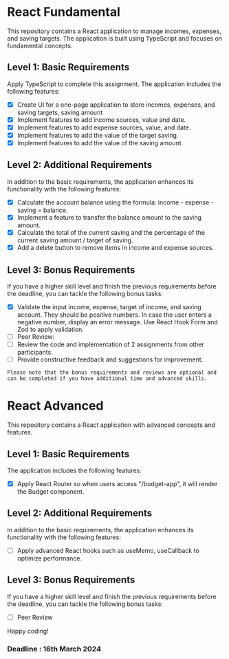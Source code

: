 # React Fundamental

This repository contains a React application to manage incomes, expenses, and saving targets. The application is built using TypeScript and focuses on fundamental concepts.

## Level 1: Basic Requirements

Apply TypeScript to complete this assignment. The application includes the following features:

- [x] Create UI for a one-page application to store incomes, expenses, and saving targets, saving amount
- [x] Implement features to add income sources, value and date.
- [x] Implement features to add expense sources, value, and date.
- [x] Implement features to add the value of the target saving.
- [x] Implement features to add the value of the saving amount.

## Level 2: Additional Requirements

In addition to the basic requirements, the application enhances its functionality with the following features:

- [x] Calculate the account balance using the formula: income - expense - saving = balance.
- [x] Implement a feature to transfer the balance amount to the saving amount.
- [x] Calculate the total of the current saving and the percentage of the current saving amount / target of saving.
- [x] Add a delete button to remove items in income and expense sources.

## Level 3: Bonus Requirements

If you have a higher skill level and finish the previous requirements before the deadline, you can tackle the following bonus tasks:

- [x] Validate the input income, expense, target of income, and saving account. They should be positive numbers. In case the user enters a negative number, display an error message. Use React Hook Form and Zod to apply validation.
- [ ] Peer Review:
- [ ] Review the code and implementation of 2 assignments from other participants.
- [ ] Provide constructive feedback and suggestions for improvement.

`Please note that the bonus requirements and reviews are optional and can be completed if you have additional time and advanced skills.`

# React Advanced

This repository contains a React application with advanced concepts and features.

## Level 1: Basic Requirements

The application includes the following features:

- [x] Apply React Router so when users access "/budget-app", it will render the Budget component.

## Level 2: Additional Requirements

In addition to the basic requirements, the application enhances its functionality with the following features:

- [ ] Apply advanced React hooks such as useMemo, useCallback to optimize performance.

## Level 3: Bonus Requirements

If you have a higher skill level and finish the previous requirements before the deadline, you can tackle the following bonus tasks:

- [ ] Peer Review

Happy coding!

### Deadline : 16th March 2024
